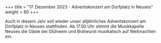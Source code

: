+++
title = "17. Dezember 2023 - Adventskonzert am Dorfplatz in Neuses"
weight = 80
+++

Auch in diesem Jahr soll wieder unser alljährliches Adventskonzert am Dorfplatz in Neuses stattfinden.
Ab 17.00 Uhr stimmt die Musikkapelle Neuses die Gäste bei Glühwein und Bratwurst musikalisch auf 
Weihnachten ein.